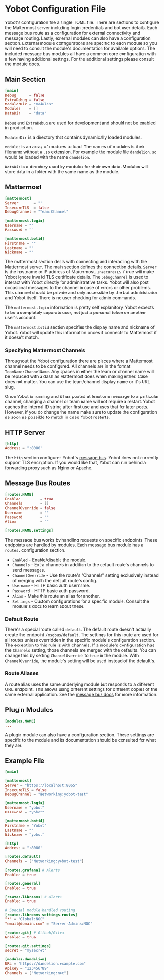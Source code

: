# Yobot Configuration File

Yobot's configuration file a single TOML file. There are sections to configure
the Mattermost server including login credentials and bot user details. Each message
bus route as a configuration for external connectivity and message routing.
Lastly, external modules can also have a configuration section. External module
configurations are specific to each module so you will need to consult the module's
documentation for available options. The included message bus modules all have
a common core configuration with a few having additional settings. For the additional
settings please consult the module docs.

## Main Section

```toml
[main]
Debug      = false
ExtraDebug = false
ModulesDir = "modules"
Modules    = []
DataDir    = "data"
```

`Debug` and `ExtraDebug` are used for development and should not be enabled in production.

`ModulesDir` is a directory that contains dynamically loaded modules.

`Modules` is an array of modules to load. The names of modules is their filename without
a `.so` extension. For example the module file `dandelion.so` would be loaded
with the name `dandelion`.

`DataDir` is a directory used by modules for their own data. Modules will store
data in a folder with the same name as the module.

## Mattermost

```toml
[mattermost]
Server       = ""
InsecureTLS  = false
DebugChannel = "Team:Channel"

[mattermost.login]
Username = ""
Password = ""

[mattermost.botid]
Firstname = ""
Lastname = ""
Nickname = ""
```

The mattermost section deals with connecting and interacting with the Mattermost
server. The main section defines the connection details. `Server` is the hostname
or IP address of Mattermost. `InsecureTLS` if true will make Yobot ignore invalid
TLS certificate details. The `DebugChannel` is used to interact with Yobot directly
for administrative tasks. Yobot will also post occasional messages to the channel
in case of errors or other problems. This channel should be private and only
accessible by the bot administrator and Yobot itself. There is no user checking
for admin commands.

The `mattermost.login` information is pretty self explanitory. Yobot expects to be a completely
separate user, not just a personal token on another user's account.

The `mattermost.botid` section specifies the display name and nickname of Yobot. Yobot will
update this information onces it connects to Mattermost if it doesn't match.

### Specifying Mattermost Channels

Throughout the Yobot configuration there are places where a Mattermost channel
needs to be configured. All channels are in the format `TeamName:ChannelName`.
Any spaces in either the team or channel name will be replaced with a dash
as Mattermost does when making either. Case does not matter. You can use the
team/channel display name or it's URL slug.

Once Yobot is running and it has posted at least one message to a particular
channel, changing a channel or team name will not require a restart. Yobot
caches the internal ID string after first use and uses that for later
posts. However, if you do change the name make sure to update the configuration
as soon as possible to match in case Yobot restarts.

## HTTP Server

```toml
[http]
Address = ":8080"
```

The `http` section configures Yobot's [message bus](message-bus.md). Yobot
does not currently support TLS encryption. If you would like that, Yobot
can run behind a forwarding proxy such as Nginx or Apache.

## Message Bus Routes

```toml
[routes.NAME]
Enabled         = true
Channels        = []
ChannelOverride = false
Username        = ""
Password        = ""
Alias           = ""

[routes.NAME.settings]
```

The message bus works by handling requests on specific endpoints. These endpoints
are handled by modules. Each message bus module has a `routes.` configuration
section.

- `Enabled` - Enable/disable the module.
- `Channels` - Extra channels in addition to the default route's channels to
send messages.
- `ChannelOverride` - Use the route's "Channels" setting exclusively instead of
merging with the default route's config.
- `Username` - HTTP basic auth username.
- `Password` - HTTP basic auth password.
- `Alias` - Make this route an alias for another.
- `Settings` - Custom configurations for a specific module. Consult the module's
docs to learn about these.

### Default Route

There's a special route called `default`. The default route doesn't actually
create the endpoint `/msgbus/default`. The settings for this route are used
for all routes unless overridden in the specific module's configuration section.
The exception to this rule is with channels. If a module's configuration has
the `Channels` setting, those channels are merged with the defaults. You can
change this by setting `ChannelOverride` to `true` in the module. With
`ChannelOverride`, the module's setting will be used instead of the default's.

### Route Aliases

A route alias uses the same underlying module but responds to a different
URL endpoint. This allows using different settings for different copies
of the same external application. See the [message bus docs](message-bus.md)
for more information.

## Plugin Modules

```toml
[modules.NAME]
...
```

A plugin module can also have a configuration section. These settings are specific
to the module and its documentation should be consulted for what they are.

## Example File

```toml
[main]

[mattermost]
Server = "https://localhost:8065"
InsecureTLS = false
DebugChannel = "Networking:yobot-test"

[mattermost.login]
Username = "yobot"
Password = "yobot"

[mattermost.botid]
Firstname = "Yobot"
Lastname = ""
Nickname = "yobot"

[http]
Address = ":8080"

[routes.default]
Channels = ["Networking:yobot-test"]

[routes.grafana] # Alerts
Enabled = true

[routes.general]
Enabled = true

[routes.librenms] # Alerts
Enabled = true

# Special module-handled routing
[routes.librenms.settings.routes]
"*" = "Global:NOC"
"email@domain.com" = "Server-Admins:NOC"

[routes.git] # Github/Gitea
Enabled = true

[routes.git.settings]
secret = "mysecret"

[modules.dandelion]
URL = "https://dandelion.example.com"
ApiKey = "123456789"
Channels = ["Networking:noc"]
```

